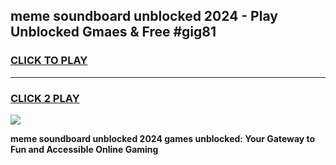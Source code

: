 
## meme soundboard unblocked 2024 - Play Unblocked Gmaes & Free #gig81
<h3>
<a href="https://news.freeplayer.one?title=meme_soundboard_unblocked_2024&ref=03M">CLICK TO PLAY</a></h3>
<hr>

<h3>
<a href="https://news.freeplayer.one?title=meme_soundboard_unblocked_2024&ref=03M">CLICK 2 PLAY</a>
  
</h3>

<a href="https://news.freeplayer.one?title=meme_soundboard_unblocked_2024&ref=03M"><img src="https://clearcache.store/games.png"></a>


**meme soundboard unblocked 2024 games unblocked: Your Gateway to Fun and Accessible Online Gaming**
